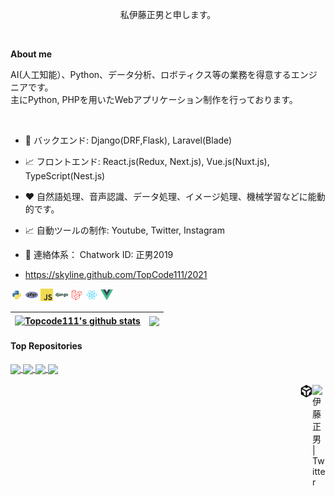 <p align="center">私伊藤正男と申します。</p>

<br />

**About me**
<p>AI(人工知能）、Python、データ分析、ロボティクス等の業務を得意するエンジニアです。
<br />
主にPython, PHPを用いたWebアプリケーション制作を行っております。</p>
<br />

- 💼 バックエンド: Django(DRF,Flask), Laravel(Blade)

- 📈 フロントエンド: React.js(Redux, Next.js), Vue.js(Nuxt.js), TypeScript(Nest.js)

- ❤️ 自然語処理、音声認識、データ処理、イメージ処理、機械学習などに能動的です。

- 📈 自動ツールの制作: Youtube, Twitter, Instagram

- 💬 連絡体系： Chatwork ID: 正男2019
- https://skyline.github.com/TopCode111/2021

<code><img height="20" src="https://raw.githubusercontent.com/github/explore/80688e429a7d4ef2fca1e82350fe8e3517d3494d/topics/python/python.png"></code>
<code><img height="20" src="https://raw.githubusercontent.com/github/explore/80688e429a7d4ef2fca1e82350fe8e3517d3494d/topics/php/php.png"></code>
<code><img height="20" src="https://raw.githubusercontent.com/github/explore/80688e429a7d4ef2fca1e82350fe8e3517d3494d/topics/javascript/javascript.png"></code>
<code><img height="20" src="https://raw.githubusercontent.com/github/explore/80688e429a7d4ef2fca1e82350fe8e3517d3494d/topics/django/django.png"></code>
<code><img height="20" src="https://raw.githubusercontent.com/github/explore/80688e429a7d4ef2fca1e82350fe8e3517d3494d/topics/laravel/laravel.png"></code>
<code><img height="20" src="https://raw.githubusercontent.com/github/explore/80688e429a7d4ef2fca1e82350fe8e3517d3494d/topics/react/react.png"></code>
<code><img height="20" src="https://raw.githubusercontent.com/github/explore/5c058a388828bb5fde0bcafd4bc867b5bb3f26f3/topics/vue/vue.png"></code>
 


| <a href="https://github.com/Topcode111/github-readme-stats"><img align="center" src="https://github-readme-stats.vercel.app/api?username=Topcode111&show_icons=true&include_all_commits=true&theme=buefy&hide_border=true" alt="Topcode111's github stats" /></a> | <a href="https://github.com/Topcode111/github-readme-stats"><img align="center" src="https://github-readme-stats.vercel.app/api/top-langs/?username=Topcode111&layout=compact&theme=buefy&hide_border=true" /></a> |
| ------------- | ------------- |

#### Top Repositories


<a href="https://github.com/Topcode111/Azure-django">
  <img align="center" src="https://github-readme-stats.vercel.app/api/pin/?username=Topcode111&repo=Azure-django&theme=buefy" />
</a>
<a href="https://github.com/Topcode111/Django-ReactJS">
  <img align="center" src="https://github-readme-stats.vercel.app/api/pin/?username=Topcode111&repo=Django-ReactJS&theme=buefy" />
</a>
<a href="https://github.com/Topcode111/SaaSApp-By-Laravel-Vuejs">
  <img align="center" src="https://github-readme-stats.vercel.app/api/pin/?username=Topcode111&repo=SaaSApp-By-Laravel-Vuejs&theme=buefy" />
</a>
<a href="https://github.com/Topcode111/NLP-app">
  <img align="center" src="https://github-readme-stats.vercel.app/api/pin/?username=Topcode111&repo=Image-Opencv&theme=buefy" />
</a>

<br />
<br />

<a href="https://twitter.com/Topcode111">
  <img align="right" alt="伊藤 正男 | Twitter" width="21px" src="https://raw.githubusercontent.com/Topcode111/Topcode111/master/assets/twitter.svg" />
</a>
<a href="https://www.linkedin.com/in/masao-ito-340539192">
  <img align="right" alt="伊藤 正男 | Linkedin" width="20px" src="https://raw.githubusercontent.com/anuraghazra/anuraghazra/master/assets/codesandbox.svg" />
</a>
